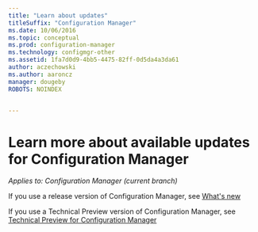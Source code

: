 ```yaml
---
title: "Learn about updates"
titleSuffix: "Configuration Manager"
ms.date: 10/06/2016
ms.topic: conceptual
ms.prod: configuration-manager
ms.technology: configmgr-other
ms.assetid: 1fa7d0d9-4bb5-4475-82ff-0d5da4a3da61
author: aczechowski
ms.author: aaroncz
manager: dougeby
ROBOTS: NOINDEX


---
```

# Learn more about available updates for Configuration Manager

*Applies to: Configuration Manager (current branch)*

If you use a release version of Configuration Manager, see [What's new](https://technet.microsoft.com/library/mt622084.aspx)  

 If you use a Technical Preview version of Configuration Manager, see [Technical Preview for Configuration Manager](https://technet.microsoft.com/library/mt595861.aspx)
